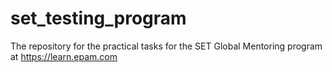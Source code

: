 # set_testing_program
The repository for the practical tasks for the SET Global Mentoring program at https://learn.epam.com
